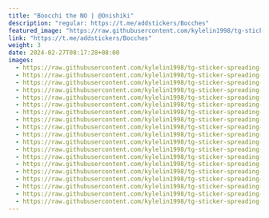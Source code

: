 ```yaml
---
title: "Boocchi the NO | @Onishiki"
description: "regular: https://t.me/addstickers/Bocches"
featured_image: "https://raw.githubusercontent.com/kylelin1998/tg-sticker-spreading-worldwide-images/main/img/2216e1c0-de3c-48db-bdeb-247f19f4a1ce.jpg"
link: "https://t.me/addstickers/Bocches"
weight: 3
date: 2024-02-27T08:17:28+08:00
images:
  - https://raw.githubusercontent.com/kylelin1998/tg-sticker-spreading-worldwide-images/main/img/2216e1c0-de3c-48db-bdeb-247f19f4a1ce.jpg
  - https://raw.githubusercontent.com/kylelin1998/tg-sticker-spreading-worldwide-images/main/img/d0ef0ca9-8a11-4b93-8667-0a5f81357262.jpg
  - https://raw.githubusercontent.com/kylelin1998/tg-sticker-spreading-worldwide-images/main/img/2baf9f5e-2eb1-4a01-aba8-6631f5c2de5f.jpg
  - https://raw.githubusercontent.com/kylelin1998/tg-sticker-spreading-worldwide-images/main/img/298825c1-0836-41b1-a08d-f5bf15cf9c31.jpg
  - https://raw.githubusercontent.com/kylelin1998/tg-sticker-spreading-worldwide-images/main/img/2097ca95-3fef-42a5-b94a-cac161051e12.jpg
  - https://raw.githubusercontent.com/kylelin1998/tg-sticker-spreading-worldwide-images/main/img/695fb8b8-7aa1-4ae1-a84c-8acdfad200b5.jpg
  - https://raw.githubusercontent.com/kylelin1998/tg-sticker-spreading-worldwide-images/main/img/aaba85a8-6adf-424f-8bed-729fe386b3a4.jpg
  - https://raw.githubusercontent.com/kylelin1998/tg-sticker-spreading-worldwide-images/main/img/960e351f-1895-494c-bfe0-dc7d09c0abdf.jpg
  - https://raw.githubusercontent.com/kylelin1998/tg-sticker-spreading-worldwide-images/main/img/ce3e4929-7a25-44dd-81a8-0443c985ea28.jpg
  - https://raw.githubusercontent.com/kylelin1998/tg-sticker-spreading-worldwide-images/main/img/b891af3d-2e2d-4d1b-924b-9a9fbbe16843.jpg
  - https://raw.githubusercontent.com/kylelin1998/tg-sticker-spreading-worldwide-images/main/img/4876a115-bbe2-483e-bc5d-6b74f413de2f.jpg
  - https://raw.githubusercontent.com/kylelin1998/tg-sticker-spreading-worldwide-images/main/img/8e3fc378-3cad-4436-8820-5cd135c4a46b.jpg
  - https://raw.githubusercontent.com/kylelin1998/tg-sticker-spreading-worldwide-images/main/img/ed3ae5de-92fd-4034-b7ef-c641152338e2.jpg
  - https://raw.githubusercontent.com/kylelin1998/tg-sticker-spreading-worldwide-images/main/img/d58d34bd-0c77-4f3b-8782-2117d2550224.jpg
  - https://raw.githubusercontent.com/kylelin1998/tg-sticker-spreading-worldwide-images/main/img/a6bda13b-60a0-4d89-9f23-5c74ab63bcce.jpg
  - https://raw.githubusercontent.com/kylelin1998/tg-sticker-spreading-worldwide-images/main/img/d5f99c4f-99a6-42a6-ad4a-8c22ad5c73b7.jpg
  - https://raw.githubusercontent.com/kylelin1998/tg-sticker-spreading-worldwide-images/main/img/c2819c2b-af7a-42ce-860f-708d36ec8288.jpg
  - https://raw.githubusercontent.com/kylelin1998/tg-sticker-spreading-worldwide-images/main/img/7a1d28b6-ee99-4194-be7f-231090052242.jpg
  - https://raw.githubusercontent.com/kylelin1998/tg-sticker-spreading-worldwide-images/main/img/9d6afdd0-7b2e-43a8-b6da-bb2ca6121e01.jpg
---
```

